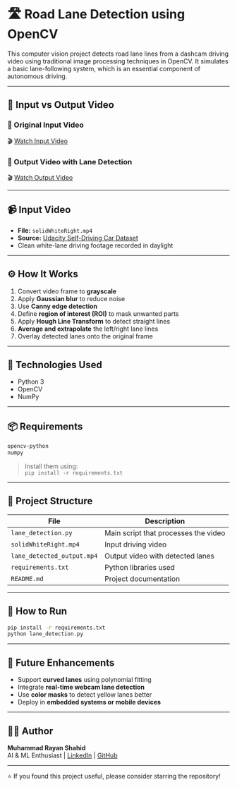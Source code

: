 # 🛣️ Road Lane Detection using OpenCV

This computer vision project detects road lane lines from a dashcam driving video using traditional image processing techniques in OpenCV. It simulates a basic lane-following system, which is an essential component of autonomous driving.

---

## 🎥 Input vs Output Video

### 🔹 Original Input Video  
🎬 [Watch Input Video](solidWhiteRight.mp4)

### 🔸 Output Video with Lane Detection  
🎬 [Watch Output Video](lane_detected_output.mp4)

---

## 📹 Input Video

- **File:** `solidWhiteRight.mp4`  
- **Source:** [Udacity Self-Driving Car Dataset](https://github.com/udacity/CarND-LaneLines-P1)
- Clean white-lane driving footage recorded in daylight

---

## ⚙️ How It Works

1. Convert video frame to **grayscale**
2. Apply **Gaussian blur** to reduce noise
3. Use **Canny edge detection**
4. Define **region of interest (ROI)** to mask unwanted parts
5. Apply **Hough Line Transform** to detect straight lines
6. **Average and extrapolate** the left/right lane lines
7. Overlay detected lanes onto the original frame

---

## 🧠 Technologies Used

- Python 3
- OpenCV
- NumPy

---

## 📦 Requirements

```bash
opencv-python
numpy
```

> Install them using:  
> `pip install -r requirements.txt`

---

## 📁 Project Structure

| File                          | Description                                           |
|-------------------------------|-------------------------------------------------------|
| `lane_detection.py`           | Main script that processes the video                 |
| `solidWhiteRight.mp4`         | Input driving video                                  |
| `lane_detected_output.mp4`    | Output video with detected lanes                     |
| `requirements.txt`            | Python libraries used                                |
| `README.md`                   | Project documentation                                |

---

## 🚀 How to Run

```bash
pip install -r requirements.txt
python lane_detection.py
```

---

## 🔭 Future Enhancements

- Support **curved lanes** using polynomial fitting
- Integrate **real-time webcam lane detection**
- Use **color masks** to detect yellow lanes better
- Deploy in **embedded systems or mobile devices**

---

## 👨‍💻 Author

**Muhammad Rayan Shahid**  
AI & ML Enthusiast | [LinkedIn](https://www.linkedin.com/in/muhammadrayanshahid/) | [GitHub](https://github.com/RayanAIX)

---

⭐ If you found this project useful, please consider starring the repository!

